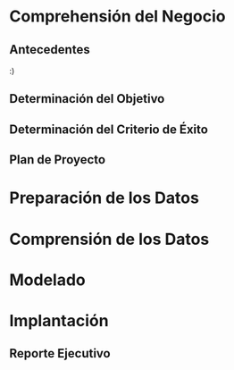 # Comprehensión del Negocio

## Antecedentes

:)

## Determinación del Objetivo

## Determinación del Criterio de Éxito

## Plan de Proyecto

# Preparación de los Datos


# Comprensión de los Datos

# Modelado

# Implantación

## Reporte Ejecutivo
